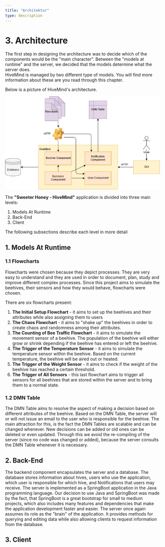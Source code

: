 ```yaml
---
title: "Architektur"
type: description
---
```


# 3. Architecture

The first step in designing the architecture was to decide which of the components would be the "main character".
Between the "models at runtime" and the server, we decided that the models determine what the server does.  
HiveMind is managed by two different type of models. You will find more information about these are you read through
this chapter.

Below is a picture of HiveMind's architecture.

![Arhitektur](./images/HiveMind-Diagram.png)

The **"Sweeter Honey - HiveMind"** application is divided into three main levels:

1. Models At Runtime
2. Back-End
3. Client

The following subsections describe each level in more detail

## 1. Models At Runtime

### 1.1 Flowcharts

Flowcharts were chosen because they depict processes. They are very easy to understand and they are used in order to
document, plan, study and improve different complex processes. Since this project aims to simulate the beehives, their
sensors and how they would behave, flowcharts were chosen.

There are six flowcharts present:

1. **The Initial Setup Flowchart** - it aims to set up the beehives and their attributes while also assigning them to
   users
2. **The Chaos Flowchart** - it aims to "shake up" the beehives in order to create chaos and randomness among their
   attributes.
3. **The Counting of Bee Traffic Flowchart** - it aims to simulate the movement sensor of a beehive. The population of
   the beehive will either grow or shrink depending if the beehive has entered or left the beehive.
4. **The Trigger of the Temperature Sensor** - it aims to simulate the temperature sensor within the beehive. Based on
   the current temperature, the beehive will be aired out or heated.
5. **The Trigger of the Weight Sensor** - it aims to check if the weight of the beehive has reached a certain threshold.
6. **The Trigger of All Sensors** - this last flowchart aims to trigger all sensors for all beehives that are stored
   within the server and to bring them to a normal state.

### 1.2 DMN Table

The DMN Table aims to resolve the aspect of making a decision based on different attributes of the beehive. Based on the
DMN Table, the server will or will not issue an email to the user who is responsible for the beehive. The main
attraction for this, is the fact the DMN Tables are scalable and can be changed whenever. New decisions can be added or
old ones can be deleted or even updated. Through this we avoid the re-compiling of the server (since no code was changed
or added), because the server consults the DMN Table whenever it is necessary.

## 2. Back-End

The backend component encapsulates the server and a database. The database stores information about hives, users who use
the application, which user is responsible for which hive, and Notifications that users may receive. The server is
implemented as a SpringBoot application in the Java programming language. Our decision to use Java and SpringBoot was
made by the fact, that SpringBoot is a great bootstrap for small to medium projects, which also includes many features
and dependencies that make the application development faster and easier. The server once again assumes its role as
the "brain" of the application. It provides methods for querying and editing data while also allowing clients to request
information from the database.

## 3. Client





